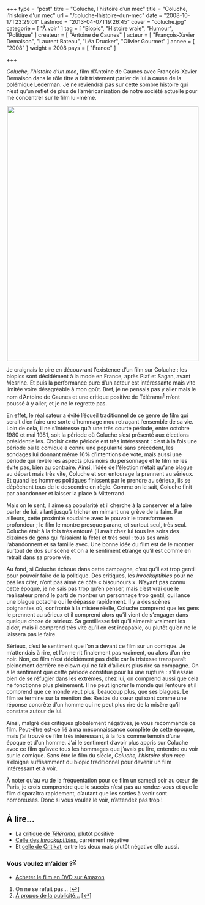 +++
type = "post"
titre = "Coluche, l&rsquo;histoire d&rsquo;un mec"
title = "Coluche, l'histoire d'un mec"
url = "/coluche-lhistoire-dun-mec"
date = "2008-10-17T23:29:01"
Lastmod = "2013-04-07T19:26:45"
cover = "coluche.jpg"
categorie = [ "À voir" ]
tag = [ "Biopic", "Histoire vraie", "Humour", "Politique" ]
createur = [ "Antoine de Caunes" ]
acteur = [ "François-Xavier Demaison", "Laurent Bateau", "Léa Drucker", "Olivier Gourmet" ]
annee = [ "2008" ]
weight = 2008
pays = [ "France" ]

+++

<p><em>Coluche, l&rsquo;histoire d&rsquo;un mec</em>, film d&rsquo;Antoine de Caunes avec François-Xavier Demaison dans le rôle titre a fait tristement parler de lui à cause de la polémique Lederman. Je ne reviendrai pas sur cette sombre histoire qui n&rsquo;est qu&rsquo;un reflet de plus de l&rsquo;américanisation de notre société actuelle pour me concentrer sur le film lui-même.</p>
<p style="text-align: center;"><a href="http://www.allocine.fr/film/fichefilm_gen_cfilm=119023.html"><img class="size-full wp-image-808 aligncenter" title="18987270" src="18987270.jpg" alt="" width="500" height="666" /></a></p>
<p>Je craignais le pire en découvrant l&rsquo;existence d&rsquo;un film sur Coluche : les biopics sont décidément à la mode en France, après Piaf et Sagan, avant Mesrine. Et puis la performance pure d&rsquo;un acteur est intéressante mais vite limitée voire désagréable à mon goût. Bref, je ne pensais pas y aller mais le nom d&rsquo;Antoine de Caunes et une critique positive de Télérama<sup><a href="#footnote_0_807" id="identifier_0_807" class="footnote-link footnote-identifier-link" title="On ne se refait pas&hellip;">1</a></sup> m&rsquo;ont poussé à y aller, et je ne le regrette pas.</p>
<p>En effet, le réalisateur a évité l&rsquo;écueil traditionnel de ce genre de film qui serait d&rsquo;en faire une sorte d&rsquo;hommage mou retraçant l&rsquo;ensemble de sa vie. Loin de cela, il ne s&rsquo;intéresse qu&rsquo;à une très courte période, entre octobre 1980 et mai 1981, soit la période où Coluche s&rsquo;est présenté aux élections présidentielles. Choisir cette période est très intéressant : c&rsquo;est à la fois une période où le comique a connu une popularité sans précédent, les sondages lui donnant même 16% d&rsquo;intentions de vote, mais aussi une période qui révèle les aspects plus noirs du personnage et le film ne les évite pas, bien au contraire. Ainsi, l&rsquo;idée de l&rsquo;élection n&rsquo;était qu&rsquo;une blague au départ mais très vite, Coluche et son entourage la prennent au sérieux. Et quand les hommes politiques finissent par le prendre au sérieux, ils se dépêchent tous de le descendre en règle. Comme on le sait, Coluche finit par abandonner et laisser la place à Mitterrand.</p>
<p>Mais on le sent, il aime sa popularité et il cherche à la conserver et à faire parler de lui, allant jusqu&rsquo;à tricher en mimant une grève de la faim. Par ailleurs, cette proximité soudaine avec le pouvoir le transforme en profondeur ; le film le montre presque parano, et surtout seul, très seul. Coluche était à la fois très entouré (il avait chez lui tous les soirs des dizaines de gens qui faisaient la fête) et très seul : tous ses amis l&rsquo;abandonnent et sa famille avec. Une bonne idée du film est de le montrer surtout de dos sur scène et on a le sentiment étrange qu&rsquo;il est comme en retrait dans sa propre vie.</p>
<p>Au fond, si Coluche échoue dans cette campagne, c&rsquo;est qu&rsquo;il est trop gentil pour pouvoir faire de la politique. Des critiques, les <em>Inrockuptibles</em> pour ne pas les citer, n&rsquo;ont pas aimé ce côté &laquo;&nbsp;bisounours&nbsp;&raquo;. N&rsquo;ayant pas connu cette époque, je ne sais pas trop qu&rsquo;en penser, mais c&rsquo;est vrai que le réalisateur prend le parti de montrer un personnage trop gentil, qui lance une blague potache qui le dépasse rapidement. Il y a des scènes poignantes où, confronté à la misère réelle, Coluche comprend que les gens le prennent au sérieux et il comprend alors qu&rsquo;il vient de s&rsquo;engager dans quelque chose de sérieux. Sa gentillesse fait qu&rsquo;il aimerait vraiment les aider, mais il comprend très vite qu&rsquo;il en est incapable, ou plutôt qu&rsquo;on ne le laissera pas le faire.</p>
<p>Sérieux, c&rsquo;est le sentiment que l&rsquo;on a devant ce film sur un comique. Je m&rsquo;attendais à rire, et l&rsquo;on ne rit finalement pas vraiment, ou alors d&rsquo;un rire noir. Non, ce film n&rsquo;est décidément pas drôle car la tristesse transparaît pleinement derrière ce clown qui ne fait d&rsquo;ailleurs plus rire sa compagne. On a le sentiment que cette période constitue pour lui une rupture : s&rsquo;il essaie bien de se réfugier dans les extrêmes, chez lui, on comprend aussi que cela ne fonctionne plus pleinement. Il ne peut ignorer le monde qui l&rsquo;entoure et il comprend que ce monde veut plus, beaucoup plus, que ses blagues. Le film se termine sur la mention des Restos du cœur qui sont comme une réponse concrète d&rsquo;un homme qui ne peut plus rire de la misère qu&rsquo;il constate autour de lui.</p>
<p>Ainsi, malgré des critiques globalement négatives, je vous recommande ce film. Peut-être est-ce lié à ma méconnaissance complète de cette époque, mais j&rsquo;ai trouvé ce film très intéressant, à la fois comme témoin d&rsquo;une époque et d&rsquo;un homme. J&rsquo;ai le sentiment d&rsquo;avoir plus appris sur Coluche avec ce film qu&rsquo;avec tous les hommages que j&rsquo;avais pu lire, entendre ou voir sur le comique. Sans être le film du siècle, <em>Coluche, l&rsquo;histoire d&rsquo;un mec</em> s&rsquo;éloigne suffisamment du biopic traditionnel pour devenir un film intéressant et à voir.</p>
<p>À noter qu&rsquo;au vu de la fréquentation pour ce film un samedi soir au cœur de Paris, je crois comprendre que le succès n&rsquo;est pas au rendez-vous et que le film disparaîtra rapidement, d&rsquo;autant que les sorties à venir sont nombreuses. Donc si vous voulez le voir, n&rsquo;attendez pas trop !</p>
<h2 id="807_a-lire_1">À lire&#8230;</h2>
<ul>
<li>La <a href="http://www.telerama.fr/cinema/films/coluche-l-histoire-d-un-mec,356560,critique.php">critique de </a><em><a href="http://www.telerama.fr/cinema/films/coluche-l-histoire-d-un-mec,356560,critique.php">Télérama</a></em>, plutôt positive</li>
<li><a href="http://www.lesinrocks.com/index.php?id=58&amp;tx_critic[notule]=209460&amp;cHash=2350dd22c3">Celle des </a><em><a href="http://www.lesinrocks.com/index.php?id=58&amp;tx_critic[notule]=209460&amp;cHash=2350dd22c3">Inrockuptibles</a></em>, carrément négative</li>
<li>Et <a href="http://www.critikat.com/Coluche-l-histoire-d-un-mec.html">celle de Critikat</a>, entre les deux mais plutôt négative elle aussi.</li>
</ul>
<div class="amazon">
<h3>Vous voulez m&rsquo;aider ?<sup><a href="#footnote_1_807" id="identifier_1_807" class="footnote-link footnote-identifier-link" title="&Agrave; propos de la publicit&eacute;&hellip;">2</a></sup></h3>
<ul>
<li><a href="http://www.amazon.fr/gp/product/B004UKLUNC/ref=as_li_ss_tl?ie=UTF8&#038;tag=leblogdenic07-21&#038;linkCode=as2&#038;camp=1642&#038;creative=19458&#038;creativeASIN=B004UKLUNC">Acheter le film en DVD sur Amazon</a></li>
</ul>
</div>
<ol class="footnotes"><li id="footnote_0_807" class="footnote">On ne se refait pas&#8230; [<a href="#identifier_0_807" class="footnote-link footnote-back-link">&#8617;</a>]</li><li id="footnote_1_807" class="footnote"><a href="http://voiretmanger.fr/soutien/">À propos de la publicité…</a> [<a href="#identifier_1_807" class="footnote-link footnote-back-link">&#8617;</a>]</li></ol>
